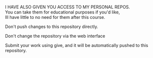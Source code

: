 I HAVE ALSO GIVEN YOU ACCESS TO MY PERSONAL REPOS.  
You can take them for educational purposes if you'd like,  
Ill have little to no need for them after this course.  


Don't push changes to this repository directly.

Don't change the repository via the web interface

Submit your work using give, and it will be automatically pushed to this repository.

